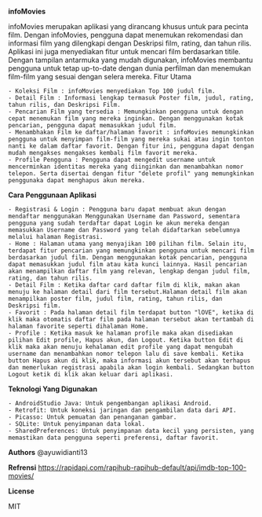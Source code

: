 **infoMovies**

infoMovies merupakan aplikasi yang dirancang khusus untuk para pecinta film. Dengan infoMovies, pengguna dapat menemukan rekomendasi dan informasi film yang dilengkapi dengan Deskripsi film, rating, dan tahun rilis. Aplikasi ini juga menyediakan fitur untuk mencari film berdasarkan titile. Dengan tampilan antarmuka yang mudah digunakan, infoMovies membantu pengguna untuk tetap up-to-date dengan dunia perfilman dan menemukan film-film yang sesuai dengan selera mereka.
Fitur Utama

    - Koleksi Film : infoMovies menyediakan Top 100 judul film.
    - Detail Film : Informasi lengkap termasuk Poster film, judul, rating, tahun rilis, dan Deskripsi Film.
    - Pencarian Film yang tersedia : Memungkinkan pengguna untuk dengan cepat menemukan film yang mereka inginkan. Dengan menggunakan kotak pencarian, pengguna dapat memasukkan judul film.
    - Menambhakan Film ke daftar/halaman favorit : infoMovies memungkinkan pengguna untuk menyimpan film-film yang mereka sukai atau ingin tonton nanti ke dalam daftar favorit. Dengan fitur ini, pengguna dapat dengan mudah mengakses mengakses kembali film favorit mereka.
    - Profile Pengguna : Pengguna dapat mengedit username untuk mencerminkan identitas mereka yang diinginkan dan menambahkan nomor telepon. Serta disertai dengan fitur "delete profil" yang memungkinkan penggunaka dapat menghapus akun mereka.

**Cara Penggunaan Aplikasi**

    - Registrasi & Login : Pengguna baru dapat membuat akun dengan mendaftar menggunakan Menggunakan Username dan Password, sementara pengguna yang sudah terdaftar dapat Login ke akun mereka dengan memasukkan Username dan Password yang telah didaftarkan sebelumnya melalui halaman Registrasi.
    - Home : Halaman utama yang menyajikan 100 pilihan film. Selain itu, terdapat fitur pencarian yang memungkinkan pengguna untuk mencari film berdasarkan judul film. Dengan menggunakan kotak pencarian, pengguna dapat memasukkan judul film atau kata kunci lainnya. Hasil pencarian akan menampilkan daftar film yang relevan, lengkap dengan judul film, rating, dan tahun rilis.
    - Detail Film : Ketika daftar card daftar film di klik, makan akan menuju ke halaman detail dari film tersebut.Halaman detail film akan menampilkan poster film, judul film, rating, tahun rilis, dan Deskripsi film.
    - Favorit : Pada halaman detail film terdapat button "lOVE", ketika di klik maka otomatis daftar film pada halaman tersebut akan tertambah di halaman favorite seperti dihalaman Home.
    - Profile : Ketika masuk ke halaman profile maka akan disediakan pilihan Edit profile, Hapus akun, dan Logout. Ketika button Edit di klik maka akan menuju kehalaman edit profile yang dapat mengubah username dan menambahkan nomor telepon lalu di save kembali. Ketika button Hapus akun di klik, maka informasi akun tersebut akan terhapus dan memerlukan registrasi apabila akan login kembali. Sedangkan button Logout ketik di klik akan keluar dari aplikasi.

**Teknologi Yang Digunakan**

    - AndroidStudio Java: Untuk pengembangan aplikasi Android.
    - Retrofit: Untuk koneksi jaringan dan pengambilan data dari API.
    - Picasso: Untuk pemuatan dan penanganan gambar.
    - SQLite: Untuk penyimpanan data lokal.
    - SharedPreferences: Untuk penyimpanan data kecil yang persisten, yang memastikan data pengguna seperti preferensi, daftar favorit.

**Authors**
  @ayuwidianti13

**Refrensi**
    https://rapidapi.com/rapihub-rapihub-default/api/imdb-top-100-movies/

**License**

MIT
